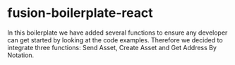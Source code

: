 # fusion-boilerplate-react
In this boilerplate we have added several functions to ensure any developer can get started by looking at the code examples. Therefore we decided to integrate three functions: Send Asset, Create Asset and Get Address By Notation. 
